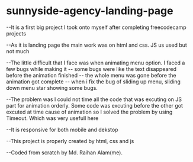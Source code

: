 # sunnyside-agency-landing-page

--It is a first big project I took onto myself after completing freecodecamp projects

--As it is landing page the main work was on html and css. JS us used but not much

--The little difficult that I face was when animating menu option. I faced a few bugs while making it
   -- some bugs were like the text disappeared before  the animation finished
   -- the whole menu was gone before the animation got complete
   -- when i fix the bug of sliding up menu, sliding down menu star showing some bugs.

--The problem was I could not time all the code that was excuting on JS part for animation orderly. Some code was excuting before the other got excuted at time cause of animation
  so I solved the problem by using Timeout. Which was very usefull here
 
--It is responsive for both mobile and dekstop

--This project is properly created by html, css and js

--Coded from scratch by Md. Raihan Alam(me).
